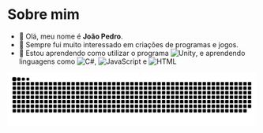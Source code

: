 # Sobre mim
- 👋 Olá, meu nome é **João Pedro**.
- 👀 Sempre fui muito interessado em criações de programas e jogos.
- 🌱 Estou aprendendo como utilizar o programa ![Unity](https://img.shields.io/badge/Unity-100000?style=for-the-badge&logo=unity&logoColor=white), e aprendendo linguagens como ![C#](https://img.shields.io/badge/C%23-239120?style=for-the-badge&logo=c-sharp&logoColor=white), ![JavaScript](https://img.shields.io/badge/JavaScript-323330?style=for-the-badge&logo=javascript&logoColor=F7DF1E) e ![HTML](https://img.shields.io/badge/HTML5-E34F26?style=for-the-badge&logo=html5&logoColor=white)

![Snake animation](https://github.com/C4R1NH4/C4R1NH4/blob/output/github-contribution-grid-snake.svg)
